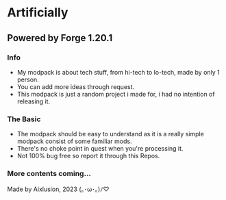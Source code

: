 # Artificially
## Powered by Forge 1.20.1

### Info
- My modpack is about tech stuff, from hi-tech to lo-tech, made by only 1 person.
- You can add more ideas through request.
- This modpack is just a random project i made for, i had no intention of releasing it.
### The Basic
- The modpack should be easy to understand as it is a really simple modpack consist of some familiar mods.
- There's no choke point in quest when you're processing it.
- Not 100% bug free so report it through this Repos.
### More contents coming...
Made by Aixlusion, 2023 (⁠｡⁠･⁠ω⁠･⁠｡⁠)⁠ﾉ⁠♡
